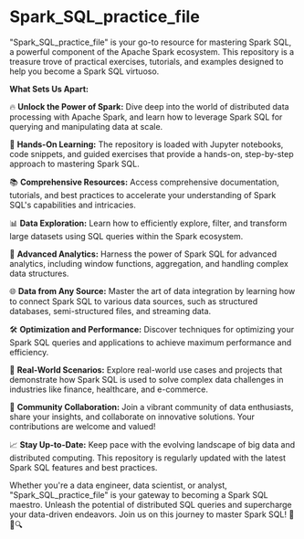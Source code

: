 # Spark_SQL_practice_file

"Spark_SQL_practice_file" is your go-to resource for mastering Spark SQL, a powerful component of the Apache Spark ecosystem. This repository is a treasure trove of practical exercises, tutorials, and examples designed to help you become a Spark SQL virtuoso.

**What Sets Us Apart:**

🔥 **Unlock the Power of Spark:** Dive deep into the world of distributed data processing with Apache Spark, and learn how to leverage Spark SQL for querying and manipulating data at scale.

🎯 **Hands-On Learning:** The repository is loaded with Jupyter notebooks, code snippets, and guided exercises that provide a hands-on, step-by-step approach to mastering Spark SQL.

📚 **Comprehensive Resources:** Access comprehensive documentation, tutorials, and best practices to accelerate your understanding of Spark SQL's capabilities and intricacies.

📊 **Data Exploration:** Learn how to efficiently explore, filter, and transform large datasets using SQL queries within the Spark ecosystem.

🧠 **Advanced Analytics:** Harness the power of Spark SQL for advanced analytics, including window functions, aggregation, and handling complex data structures.

🌐 **Data from Any Source:** Master the art of data integration by learning how to connect Spark SQL to various data sources, such as structured databases, semi-structured files, and streaming data.

🛠️ **Optimization and Performance:** Discover techniques for optimizing your Spark SQL queries and applications to achieve maximum performance and efficiency.

🚀 **Real-World Scenarios:** Explore real-world use cases and projects that demonstrate how Spark SQL is used to solve complex data challenges in industries like finance, healthcare, and e-commerce.

🤝 **Community Collaboration:** Join a vibrant community of data enthusiasts, share your insights, and collaborate on innovative solutions. Your contributions are welcome and valued!

📈 **Stay Up-to-Date:** Keep pace with the evolving landscape of big data and distributed computing. This repository is regularly updated with the latest Spark SQL features and best practices.

Whether you're a data engineer, data scientist, or analyst, "Spark_SQL_practice_file" is your gateway to becoming a Spark SQL maestro. Unleash the potential of distributed SQL queries and supercharge your data-driven endeavors. Join us on this journey to master Spark SQL! 🚀🔢🔍
